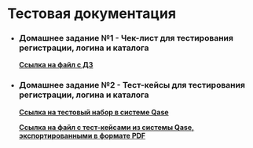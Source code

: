 # Тестовая документация

- ### Домашнее задание №1 - Чек-лист для тестирования регистрации, логина и каталога

  **[Ссылка на файл с ДЗ](https://docs.google.com/spreadsheets/d/1taF2UcC5_3VdaCFxM96_V8Q0S6bMMZ9QyiPnRMze-Qk/edit?usp=sharing)**

- ### Домашнее задание №2 - Тест-кейсы для тестирования регистрации, логина и каталога

  **[Ссылка на тестовый набор в системе Qase](https://app.qase.io/project/G9?suite=158)**

  **[Ссылка на файл с тест-кейсами из системы Qase, экспортированными в формате PDF](https://github.com/golyakovn3/docs/blob/main/%D0%A2%D0%B5%D1%81%D1%82-%D0%BA%D0%B5%D0%B9%D1%81%D1%8B%20%D0%B4%D0%BB%D1%8F%20%D1%82%D0%B5%D1%81%D1%82%D0%B8%D1%80%D0%BE%D0%B2%D0%B0%D0%BD%D0%B8%D1%8F%20%D1%80%D0%B5%D0%B3%D0%B8%D1%81%D1%82%D1%80%D0%B0%D1%86%D0%B8%D0%B8%2C%20%D0%BB%D0%BE%D0%B3%D0%B8%D0%BD%D0%B0%20%D0%B8%20%D0%BA%D0%B0%D1%82%D0%B0%D0%BB%D0%BE%D0%B3%D0%B0.pdf)**

